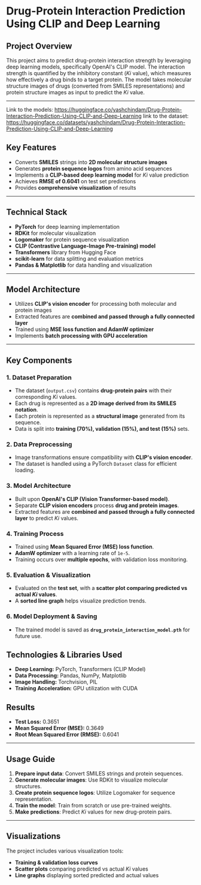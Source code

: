 # **Drug-Protein Interaction Prediction Using CLIP and Deep Learning**

## **Project Overview**
This project aims to predict drug-protein interaction strength by leveraging deep learning models, specifically OpenAI's CLIP model. The interaction strength is quantified by the inhibitory constant (*Ki* value), which measures how effectively a drug binds to a target protein. The model takes molecular structure images of drugs (converted from SMILES representations) and protein structure images as input to predict the *Ki* value.

---
Link to the models: https://huggingface.co/yashchindam/Drug-Protein-Interaction-Prediction-Using-CLIP-and-Deep-Learning
link to the dataset: https://huggingface.co/datasets/yashchindam/Drug-Protein-Interaction-Prediction-Using-CLIP-and-Deep-Learning

## **Key Features**
- Converts **SMILES** strings into **2D molecular structure images**
- Generates **protein sequence logos** from amino acid sequences
- Implements a **CLIP-based deep learning model** for *Ki* value prediction
- Achieves **RMSE of 0.6041** on test set predictions
- Provides **comprehensive visualization** of results

---

## **Technical Stack**
- **PyTorch** for deep learning implementation
- **RDKit** for molecular visualization
- **Logomaker** for protein sequence visualization
- **CLIP (Contrastive Language-Image Pre-training) model**
- **Transformers** library from Hugging Face
- **scikit-learn** for data splitting and evaluation metrics
- **Pandas & Matplotlib** for data handling and visualization

---

## **Model Architecture**
- Utilizes **CLIP's vision encoder** for processing both molecular and protein images
- Extracted features are **combined and passed through a fully connected layer**
- Trained using **MSE loss function and AdamW optimizer**
- Implements **batch processing with GPU acceleration**

---

## **Key Components**

### **1. Dataset Preparation**
- The dataset (`output.csv`) contains **drug-protein pairs** with their corresponding *Ki* values.
- Each drug is represented as a **2D image derived from its SMILES notation**.
- Each protein is represented as a **structural image** generated from its sequence.
- Data is split into **training (70%), validation (15%), and test (15%)** sets.

### **2. Data Preprocessing**
- Image transformations ensure compatibility with **CLIP's vision encoder**.
- The dataset is handled using a PyTorch `Dataset` class for efficient loading.

### **3. Model Architecture**
- Built upon **OpenAI's CLIP (Vision Transformer-based model)**.
- Separate **CLIP vision encoders** process **drug and protein images**.
- Extracted features are **combined and passed through a fully connected layer** to predict *Ki* values.

### **4. Training Process**
- Trained using **Mean Squared Error (MSE) loss function**.
- **AdamW optimizer** with a learning rate of `1e-5`.
- Training occurs over **multiple epochs**, with validation loss monitoring.

### **5. Evaluation & Visualization**
- Evaluated on the **test set**, with a **scatter plot comparing predicted vs actual *Ki* values**.
- A **sorted line graph** helps visualize prediction trends.

### **6. Model Deployment & Saving**
- The trained model is saved as **`drug_protein_interaction_model.pth`** for future use.


## **Technologies & Libraries Used**
- **Deep Learning:** PyTorch, Transformers (CLIP Model)
- **Data Processing:** Pandas, NumPy, Matplotlib
- **Image Handling:** Torchvision, PIL
- **Training Acceleration:** GPU utilization with CUDA


## **Results**
- **Test Loss:** 0.3651
- **Mean Squared Error (MSE):** 0.3649
- **Root Mean Squared Error (RMSE):** 0.6041

---

## **Usage Guide**
1. **Prepare input data**: Convert SMILES strings and protein sequences.
2. **Generate molecular images**: Use RDKit to visualize molecular structures.
3. **Create protein sequence logos**: Utilize Logomaker for sequence representation.
4. **Train the model**: Train from scratch or use pre-trained weights.
5. **Make predictions**: Predict *Ki* values for new drug-protein pairs.

---

## **Visualizations**
The project includes various visualization tools:
- **Training & validation loss curves**
- **Scatter plots** comparing predicted vs actual *Ki* values
- **Line graphs** displaying sorted predicted and actual values





